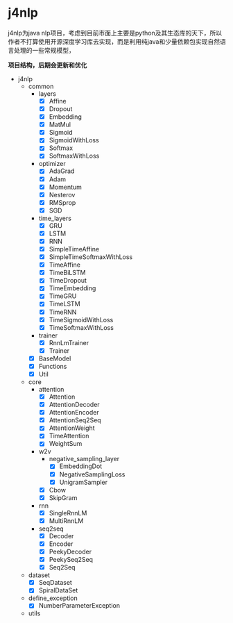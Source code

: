 # j4nlp

j4nlp为java nlp项目，考虑到目前市面上主要是python及其生态库的天下，所以作者不打算使用开源深度学习库去实现，而是利用纯java和少量依赖包实现自然语言处理的一些常规模型，

**项目结构，后期会更新和优化**

- j4nlp
    - common
        - layers
            - [x] Affine
            - [x] Dropout
            - [x] Embedding
            - [x] MatMul
            - [x] Sigmoid
            - [x] SigmoidWithLoss
            - [x] Softmax
            - [x] SoftmaxWithLoss
        - optimizer
            - [x] AdaGrad
            - [x] Adam
            - [x] Momentum
            - [x] Nesterov
            - [x] RMSprop
            - [x] SGD
        - time_layers
            - [x] GRU
            - [x] LSTM
            - [x] RNN
            - [x] SimpleTimeAffine
            - [x] SimpleTimeSoftmaxWithLoss
            - [x] TimeAffine
            - [x] TimeBiLSTM
            - [x] TimeDropout
            - [x] TimeEmbedding
            - [x] TimeGRU
            - [x] TimeLSTM
            - [x] TimeRNN
            - [x] TimeSigmoidWithLoss
            - [x] TimeSoftmaxWithLoss
        - trainer
            - [x] RnnLmTrainer
            - [x] Trainer
        - [x] BaseModel
        - [x] Functions
        - [x] Util     
    - core
        - attention
            - [x] Attention
            - [x] AttentionDecoder
            - [x] AttentionEncoder
            - [x] AttentionSeq2Seq
            - [x] AttentionWeight
            - [x] TimeAttention
            - [x] WeightSum
        - w2v
            - negative_sampling_layer
                - [x] EmbeddingDot
                - [x] NegativeSamplingLoss
                - [x] UnigramSampler
            - [x] Cbow
            - [x] SkipGram
        - rnn
            - [x] SingleRnnLM
            - [x] MultiRnnLM
        - seq2seq
            - [x] Decoder
            - [x] Encoder
            - [x] PeekyDecoder
            - [x] PeekySeq2Seq
            - [x] Seq2Seq
    - dataset
        - [x] SeqDataset
        - [x] SpiralDataSet
    - define_exception
        - [x] NumberParameterException
    - utils